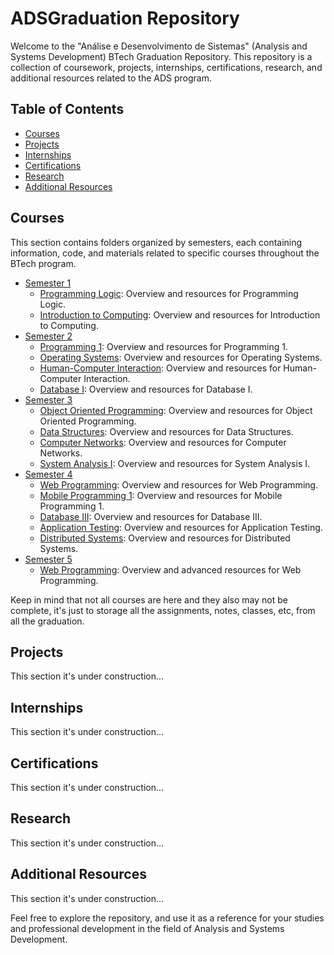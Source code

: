 # ADSGraduation Repository

Welcome to the "Análise e Desenvolvimento de Sistemas" (Analysis and Systems Development) BTech Graduation Repository. This repository is a collection of coursework, projects, internships, certifications, research, and additional resources related to the ADS program.

## Table of Contents
- [Courses](#courses)
- [Projects](#projects)
- [Internships](#internships)
- [Certifications](#certifications)
- [Research](#research)
- [Additional Resources](#additional-resources)

## Courses
This section contains folders organized by semesters, each containing information, code, and materials related to specific courses throughout the BTech program.

- [Semester 1](Courses/Semester1)
  - [Programming Logic](Courses/Semester1/Programming_Logic): Overview and resources for Programming Logic.
  - [Introduction to Computing](Courses/Semester1/Introduction_to_Computing): Overview and resources for Introduction to Computing.
- [Semester 2](Courses/Semester2)
  - [Programming 1](Courses/Semester2/Programming1): Overview and resources for Programming 1.
  - [Operating Systems](Courses/Semester2/Operating_Systems): Overview and resources for Operating Systems.
  - [Human-Computer Interaction](Courses/Semester2/Human-Computer_Interaction): Overview and resources for Human-Computer Interaction.
  - [Database I](Courses/Semester2/Database_I): Overview and resources for Database I.
- [Semester 3](Courses/Semester3)
  - [Object Oriented Programming](Courses/Semester2/Object_Oriented_Programming): Overview and resources for Object Oriented Programming.
  - [Data Structures](Courses/Semester3/Data_Structures): Overview and resources for Data Structures.
  - [Computer Networks](Courses/Semester3/Computer_Networks): Overview and resources for Computer Networks.
  - [System Analysis I](Courses/Semester3/System_Analysis_I): Overview and resources for System Analysis I.
- [Semester 4](Courses/Semester4)
  - [Web Programming](Courses/Semester4/Web_Programming_I): Overview and resources for Web Programming.
  - [Mobile Programming 1](Courses/Semester4/Mobile_Programming_1): Overview and resources for Mobile Programming 1.
  - [Database III](Courses/Semester4/Database_III): Overview and resources for Database III.
  - [Application Testing](Courses/Semester4/Application_Testing): Overview and resources for Application Testing.
  - [Distributed Systems](Courses/Semester4/Distributed_Systems): Overview and resources for Distributed Systems.
- [Semester 5](Courses/Semester5)
  - [Web Programming](Courses/Semester5/Web_Programming_II): Overview and advanced resources for Web Programming.


Keep in mind that not all courses are here and they also may not be complete, it's just to storage all the assignments, notes, classes, etc, from all the graduation.

## Projects
This section it's under construction... <!-- contains folders for each project undertaken during the BTech program. Each project folder includes a README providing an overview, objectives, and outcomes. -->
<!--
- [Project 1](Projects/Project1): Overview of Project 1. -->

## Internships
This section it's under construction...
<!-- Explore folders in this section to find details about internships, including overviews, tasks, and achievements.

- [Internship 1](Internships/Internship1): Overview of Internship 1.
-->

## Certifications
This section it's under construction...
<!-- This section includes folders for each certification earned during the BTech program, with details about skills acquired and their relevance.

- [Certification 1](Certifications/Certification1): Details about Certification 1. -->
## Research
This section it's under construction...
<!-- Explore folders in this section for details about research projects, including overviews, objectives, and findings.

- [Research Project 1](Research/ResearchProject1): Overview of Research Project 1.
- [Research Project 2](Research/ResearchProject2): Overview of Research Project 2.
  -->

## Additional Resources
This section it's under construction...
<!-- This section provides additional resources, including recommended books, articles, tools, and blogs related to ADS.

- [Books](AdditionalResources/Books): Recommended books for ADS.
- [Articles](AdditionalResources/Articles): Useful articles about systems development.
- [Tools](AdditionalResources/Tools): Recommended tools and software.
- [Blogs](AdditionalResources/Blogs): Favorite blogs providing insights into systems development.
-->

Feel free to explore the repository, and use it as a reference for your studies and professional development in the field of Analysis and Systems Development.
